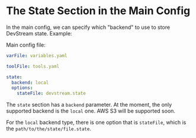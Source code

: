 # The State Section in the Main Config

In the main config, we can specify which "backend" to use to store DevStream state. Example:

Main config file:

```yaml
varFile: variables.yaml

toolFile: tools.yaml

state:
  backend: local
  options:
    stateFile: devstream.state
```

The `state` section has a `backend` parameter. At the moment, the only supported backend is the `local` one. AWS S3 will be supported soon.

For the `local` backend type, there is one option that is `stateFile`, which is the `path/to/the/state/file.state`.
